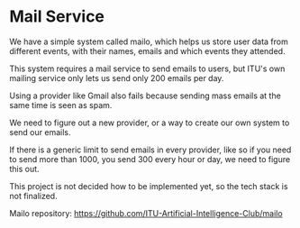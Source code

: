 # Mail Service

We have a simple system called mailo, which helps us store user data from different events, with their names, emails and which events they attended.

This system requires a mail service to send emails to users, but ITU's own mailing service only lets us send only 200 emails per day.

Using a provider like Gmail also fails because sending mass emails at the same time is seen as spam.

We need to figure out a new provider, or a way to create our own system to send our emails.

If there is a generic limit to send emails in every provider, like so if you need to send more than 1000, you send 300 every hour or day, we need to figure this out.

This project is not decided how to be implemented yet, so the tech stack is not finalized.

Mailo repository: https://github.com/ITU-Artificial-Intelligence-Club/mailo
